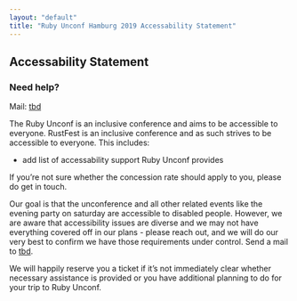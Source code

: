 ```yaml
---
layout: "default"
title: "Ruby Unconf Hamburg 2019 Accessability Statement"
---
```


<div class="content-section content-section--purplebg" markdown="1">

## Accessability Statement

### Need help?

Mail: [tbd](mailto://tbd)

The Ruby Unconf is an inclusive conference and aims to be accessible to everyone.
RustFest is an inclusive conference and as such strives to be accessible to everyone. This includes:

* add list of accessability support Ruby Unconf provides

If you’re not sure whether the concession rate should apply to you, please do get in touch.

Our goal is that the unconference and all other related events like the evening party on saturday are accessible to disabled people. However, we are aware that accessibility issues are diverse and we may not have everything covered off in our plans - please reach out, and we will do our very best to confirm we have those requirements under control. Send a mail to [tbd](mailto://tbd).

We will happily reserve you a ticket if it’s not immediately clear whether necessary assistance is provided or you have additional planning to do for your trip to Ruby Unconf.

</div>